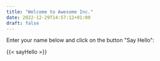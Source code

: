 ```yaml
---
title: "Welcome to Awesome Inc."
date: 2022-12-29T14:57:12+01:00
draft: false
---
```


Enter your name below and click on the button "Say Hello":

{{< sayHello >}}

